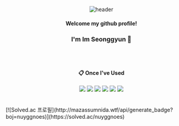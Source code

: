 <div align="center">
  
  ![header](https://capsule-render.vercel.app/api?type=waving&color=auto&text=000607)
  ####   Welcome my github profile! 
  ### I'm Im Seonggyun :wave:

  
 <br/>
 <br/>
  
####  :clipboard: Once I've Used 
<img src="https://img.shields.io/badge/HTML5-E34F26?style=for-the-badge&logo=html5&logoColor=white"/>
<img src="https://img.shields.io/badge/CSS3-1572B6?style=for-the-badge&logo=css3&logoColor=white"/>
<img src="https://img.shields.io/badge/JavaScript-F7DF1E?style=for-the-badge&logo=JavaScript&logoColor=white"/>
<img src="https://img.shields.io/badge/React-20232A?style=for-the-badge&logo=react&logoColor=61DAFB"/>
<img src="https://img.shields.io/badge/Dart-0175C2?style=for-the-badge&logo=dart&logoColor=white"/>
<img src="https://img.shields.io/badge/Flutter-02569B?style=for-the-badge&logo=flutter&logoColor=white"/>
</div>

<br/>
<br/>
[![Solved.ac
프로필](http://mazassumnida.wtf/api/generate_badge?boj=nuyggnoes)](https://solved.ac/nuyggnoes)
<!--
**nuyggnoes/nuyggnoes** is a ✨ _special_ ✨ repository because its `README.md` (this file) appears on your GitHub profile.

Here are some ideas to get you started:

- 🔭 I’m currently working on ...
- 🌱 I’m currently learning ...
- 👯 I’m looking to collaborate on ...
- 🤔 I’m looking for help with ...
- 💬 Ask me about ...
- 📫 How to reach me: ...
- 😄 Pronouns: ...
- ⚡ Fun fact: ...
-->
